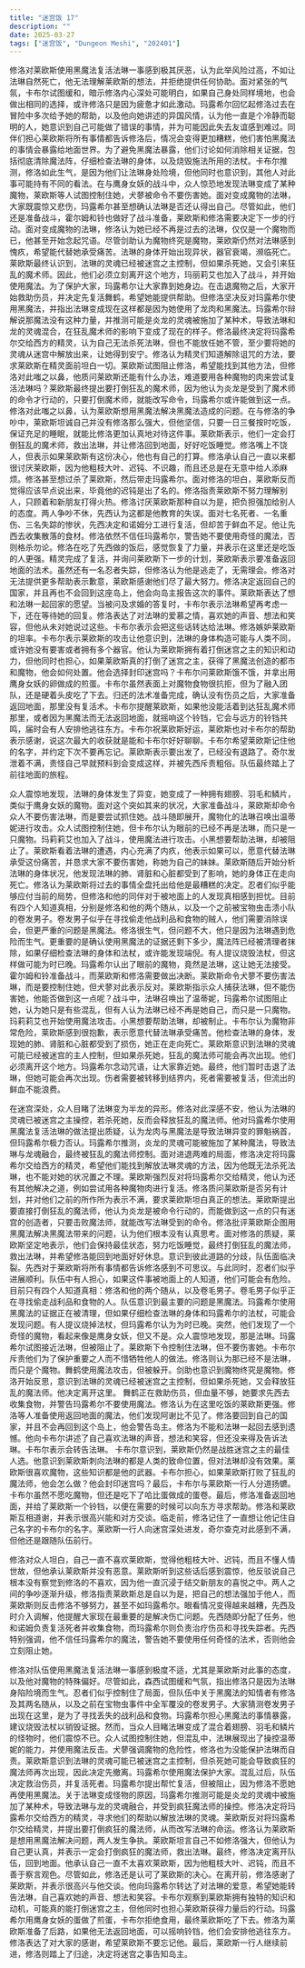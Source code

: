```yaml
---
title: "迷宫饭 17"
description: ""
date: 2025-03-27
tags: ["迷宫饭", "Dungeon Meshi", "202401"]
---
```


修洛对莱欧斯使用黑魔法复活法琳一事感到极其厌恶，认为此举风险过高，不如让法琳自然死亡，他无法理解莱欧斯的想法，并拒绝提供任何协助。面对紧张的气氛，卡布尔试图缓和，暗示修洛内心深处可能明白，如果自己身处同样境地，也会做出相同的选择，或许修洛只是因为疲惫才如此激动。玛露希尔回忆起修洛过去在冒险中多次给予她的帮助，以及他向她讲述的异国风情，认为他一直是个冷静而聪明的人，她意识到自己可能做了错误的事情，并为可能因此失去友谊感到难过。同伴们担心莱欧斯将所有事情都告诉修洛后，情况会变得更加糟糕，他们害怕黑魔法的事情会暴露给地面世界。为了避免黑魔法暴露，他们讨论如何消除相关证据，包括彻底清除魔法阵，仔细检查法琳的身体，以及烧毁施法所用的法杖。卡布尔推测，修洛如此生气，是因为他们让法琳身处险境，但他同时也意识到，其他人对此事可能持有不同的看法。在与鹰身女妖的战斗中，众人惊恐地发现法琳变成了某种魔物，莱欧斯等人试图控制住她，犬蓼被命令不要伤害她。面对变成魔物的法琳，大家既震惊又悲伤，玛露希尔甚至想确认法琳是否还认得出自己。尽管如此，他们还是准备战斗，霍尔姆和铃也做好了战斗准备，莱欧斯和修洛需要决定下一步的行动。面对变成魔物的法琳，修洛认为她已经不再是过去的法琳，仅仅是一个魔物而已，他甚至开始念起咒语。尽管剑助认为魔物终究是魔物，莱欧斯仍然对法琳感到愧疚，希望能代替她承受痛苦。法琳的身体开始出现异状，器官衰竭，濒临死亡。莱欧斯最终认识到，法琳的灵魂已经被迷宫之主控制，但如果杀死她，又会引来狂乱的魔术师。因此，他们必须立刻离开这个地方，玛丽莉艾也加入了战斗，并开始使用魔法。为了保护大家，玛露希尔让大家靠到她身边。在击退魔物之后，大家开始救助伤员，并决定先复活舞鹤，希望她能提供帮助。但修洛坚决反对玛露希尔使用黑魔法，并指出法琳变成现在这样都是因为她使用了龙肉和黑魔法。玛露希尔辩解说那魔法没有这种力量，并推测可能是炎龙的灵魂被施加了某种术，导致法琳和龙的灵魂混合，在狂乱魔术师的影响下变成了现在的样子。修洛最终决定将玛露希尔交给西方的精灵，认为自己无法杀死法琳，但也不能放任她不管，至少要将她的灵魂从迷宫中解放出来，让她得到安宁。修洛认为精灵们知道解除诅咒的方法，要求莱欧斯在精灵面前坦白一切。莱欧斯试图阻止修洛，希望能找到其他方法，但修洛对此嗤之以鼻，他质问莱欧斯还能有什么办法，难道要用各种魔物的肉来尝试复活法琳吗？莱欧斯最终提出要打倒狂乱的魔术师，因为他认为炎龙是受到了魔术师的命令才行动的，只要打倒魔术师，就能改写命令，玛露希尔或许能做到这一点。修洛对此嗤之以鼻，认为莱欧斯想用黑魔法解决黑魔法造成的问题。在与修洛的争吵中，莱欧斯坦诚自己并没有修洛那么强大，但他坚信，只要一日三餐按时吃饭，保证充足的睡眠，就能比修洛更加认真地对待这件事。莱欧斯表示，他们一定会打倒狂乱的魔术师，救出法琳，并让修洛回到地面，好好吃饭睡觉。修洛嘴上不饶人，但表示如果莱欧斯有这份决心，他也有自己的打算。修洛承认自己一直以来都很讨厌莱欧斯，因为他粗枝大叶、迟钝、不识趣，而且还总是在无意中给人添麻烦。修洛甚至想过杀了莱欧斯，然后带走玛露希尔。面对修洛的坦白，莱欧斯反而觉得应该早点说出来，毕竟他的迟钝是出了名的。修洛指责莱欧斯不努力理解别人，只顾着和新朋友打得火热。修洛讨厌莱欧斯那种自以为是，把负担强加给别人的态度。两人争吵不休，先西认为这都是他教育的失误。面对七名死者、一名重伤、三名失踪的惨状，先西决定和诺姆分工进行复活，但却苦于鲜血不足。他让先西去收集散落的食材。修洛依然不信任玛露希尔，警告她不要使用奇怪的魔法，否则格杀勿论。修洛在吃了先西做的饭后，感觉恢复了力量，并表示在这里还是吃饭的人更强。精灵完成了复活，并询问莱欧斯下一步的计划，莱欧斯表示要准备返回地面的法术。虽然还有一名忍者失踪，但修洛认为他是逃走了，无需理会。修洛对无法提供更多帮助表示歉意，莱欧斯感谢他们尽了最大努力。修洛决定返回自己的国家，并且再也不会回到这座岛上，他会向岛主报告这次的事件。莱欧斯表达了想和法琳一起回家的愿望。当被问及求婚的答复时，卡布尔表示法琳希望再考虑一下，还在等待她的回复。修洛表达了对法琳的爱慕之情，喜欢她的声音、想法和笑容，但他从未对她说过这些。卡布尔表示会把这些话转达给法琳。修洛嫉妒莱欧斯的坦率。卡布尔表示莱欧斯的攻击让他意识到，法琳的身体构造可能与人类不同，或许她没有要害或者拥有多个器官。他认为莱欧斯拥有着打倒迷宫之主的知识和动力，但他同时也担心，如果莱欧斯真的打倒了迷宫之主，获得了黑魔法创造的都市和魔物，他会如何处置。他会选择封印迷宫吗？卡布尔问莱欧斯饿不饿，并拿出用鹰身女妖的卵做成的煎蛋。卡布尔虽然表面上对魔物食物很抗拒，但为了融入团队，还是硬着头皮吃了下去。归还的法术准备完成，确认没有伤员之后，大家准备返回地面，那里没有复活术。卡布尔提醒莱欧斯，如果他没能活着到达狂乱魔术师那里，或者因为黑魔法而无法返回地面，就摇响这个铃铛，它会与远方的铃铛共鸣，届时会有人安排他逃往东方。卡布尔祝莱欧斯好运，莱欧斯也对卡布尔的帮助表示感谢，说这次最大的收获就是能和卡布尔好好聊聊。卡布尔希望莱欧斯记住他的名字，并约定下次不要再忘记。莱欧斯表示要出发了，已经没有退路了。奇尔发泄着不满，责怪自己早就预料到会变成这样，并被先西斥责粗俗。队伍最终踏上了前往地面的旅程。

众人震惊地发现，法琳的身体发生了异变，她变成了一种拥有翅膀、羽毛和鳞片，类似于鹰身女妖的魔物。面对这个突如其来的状况，大家准备战斗，莱欧斯却命令众人不要伤害法琳，而是要尝试抓住她。战斗随即展开，魔物化的法琳召唤出温蒂妮进行攻击。众人试图控制住她，但卡布尔认为眼前的已经不再是法琳，而只是一只魔物。玛莉莉艾也加入了战斗，使用魔法进行攻击。小黑想要帮助法琳，却被阻止了。莱欧斯看着法琳的遭遇，内心充满了内疚，他表示如果可以，愿意代替法琳承受这份痛苦，并恳求大家不要伤害她，称她为自己的妹妹。莱欧斯随后开始分析法琳的身体状况，他发现法琳的肺、肾脏和心脏都受到了影响，她的身体正在走向死亡。修洛认为莱欧斯将过去的事情全盘托出给他是最糟糕的决定。忍者们似乎能够应付当前的局势，但修洛和他的同伴对于被地面上的人发现真相感到担忧。目前有四个人知道真相，分别是修洛和他的两个随从，以及一个之前被宝物虫击溃小队的卷发男子。卷发男子似乎在寻找偷走他战利品和食物的贼人，他们需要消除误会，但更严重的问题是黑魔法。修洛很生气，但问题不大，他只是因为法琳遇到危险而生气。更重要的是确认使用黑魔法的证据还剩下多少，魔法阵已经被清理者抹除，如果仔细检查法琳的身体和法杖，或许能发现端倪。有人提议烧毁法杖，但这样做可能为时已晚。玛露希尔认出了眼前的魔物，竟然是法琳，这让她无法接受。霍尔姆和铃准备战斗，而莱欧斯和修洛需要做出决断。莱欧斯命令犬蓼不要伤害法琳，而是要控制住她，但犬蓼对此表示反对。莱欧斯指示众人捕获法琳，但不能伤害她，他能否做到这一点呢？战斗中，法琳召唤出了温蒂妮，玛露希尔试图阻止她，认为她只是有些混乱，但有人认为法琳已经不再是她自己，而只是一只魔物。玛莉莉艾也开始使用魔法攻击。小黑想要帮助法琳，却被制止。卡布尔认为魔物非常危险，莱欧斯感到很抱歉，表示愿意代替法琳承受痛苦。他检查法琳的身体，发现她的肺、肾脏和心脏都受到了损伤，她正在走向死亡。莱欧斯意识到法琳的灵魂可能已经被迷宫的主人控制，但如果杀死她，狂乱的魔法师可能会再次出现。他们必须离开这个地方。玛露希尔念动咒语，让大家靠近她。最终，他们暂时击退了法琳，但她可能会再次出现。伤者需要被转移到结界内，死者需要被复活，但流出的鲜血不能浪费。

在迷宫深处，众人目睹了法琳变为半龙的异形。修洛对此深感不安，他认为法琳的灵魂已被迷宫之主操控，若杀死她，反而会释放狂乱的魔法师。他对玛露希尔使用黑魔法复活法琳的做法提出质疑，认为龙肉与黑魔法是导致法琳异变的罪魁祸首，但玛露希尔极力否认。玛露希尔推测，炎龙的灵魂可能被施加了某种魔法，导致法琳与龙魂融合，最终被狂乱的魔法师控制。面对进退两难的局面，修洛决定将玛露希尔交给西方的精灵，希望他们能找到解放法琳灵魂的方法，因为他既无法杀死法琳，也不能对她的状况置之不理。莱欧斯强烈反对将玛露希尔交给精灵，他认为还有其他解决之道，例如尝试用各种魔物肉进行复活。修洛质问莱欧斯是否另有计划，并对他们之前的所作所为表示不满，要求莱欧斯坦白真正的想法。莱欧斯提出要直接打倒狂乱的魔法师，他认为炎龙是被命令行动的，而能做到这一点的只有迷宫的创造者，只要击败魔法师，就能改写法琳受到的命令。修洛批评莱欧斯企图用黑魔法解决黑魔法带来的问题，认为他们根本没有认真思考。面对修洛的质疑，莱欧斯坚定地表示，他们会保持最佳状态，努力吃饭睡觉，最终打倒狂乱的魔法师，救出法琳，并希望修洛能回到地面好好休息。意识到彼此道路的分歧，队伍面临决裂。先西对于莱欧斯将所有事情都告诉修洛感到不可思议。与此同时，忍者们似乎进展顺利。队伍中有人担心，如果这件事被地面上的人知道，他们可能会有危险。目前只有四个人知道真相：修洛和他的两个随从，以及卷毛男子。卷毛男子似乎正在寻找偷走战利品和食物的人。队伍意识到最主要的问题是黑魔法。玛露希尔使用黑魔法的证据正在被清理，但如果仔细检查法琳的身体和玛露希尔的法杖，可能会发现问题。有人提议烧掉法杖，但玛露希尔认为为时已晚。突然，他们发现了一个奇怪的魔物，看起来像是鹰身女妖，但又不是。众人震惊地发现，那是法琳。玛露希尔试图接近法琳，但被阻止了。莱欧斯下令控制住法琳，但不要伤害她。卡布尔斥责他们为了保护重要之人而不惜牺牲他人的做法。修洛则认为那已经不是法琳，而只是个魔物。舞鹤使用魔法攻击，但被躲开。剑助也意识到魔物终究是魔物。修洛开始反思，意识到法琳的灵魂已经被迷宫之主控制，但如果杀死她，又会释放狂乱的魔法师。他决定离开这里。 舞鹤正在救助伤员，但血量不够，她要求先西去收集食物，并警告玛露希尔不要使用魔法。修洛认为在这里吃饭的莱欧斯更强。修洛等人准备使用返回地面的魔法，他们发现阿谢比不见了。修洛要回到自己的国家，并且不会再回到这个岛上，他会警告岛主。修洛为不能和法琳一起回去感到遗憾。他向卡布尔讲述了自己喜欢法琳的声音，想法和笑容，但还没来得及告诉法琳。卡布尔表示会转告法琳。 卡布尔意识到，莱欧斯仍然是战胜迷宫之主的最佳人选。他意识到莱欧斯刺向法琳的都是人类的致命位置，但对法琳却没有效果。莱欧斯很喜欢魔物，这些知识都是他的武器。卡布尔担心，如果莱欧斯打败了狂乱的魔法师，他会怎么做？他会封印迷宫吗？最后，卡布尔与莱欧斯一行人分道扬镳。卡布尔虽然不愿吃魔物，但还是吃下了哈比蛋做成的蛋卷。最后，修洛准备返回地面，并给了莱欧斯一个铃铛，以便在需要的时候可以向东方寻求帮助。修洛和莱欧斯互相道谢，并表示很高兴能和对方交谈。临走前，修洛记住了一直想让他记住自己名字的卡布尔的名字。莱欧斯一行人向迷宫深处进发，奇尔查克对此感到不满，但他还是跟随队伍前行。

修洛对众人坦白，自己一直不喜欢莱欧斯，觉得他粗枝大叶、迟钝，而且不懂人情世故，但他承认莱欧斯并没有恶意。莱欧斯听到这些话后感到震惊，他反驳说自己根本没有察觉到修洛的不喜欢，因为他一直沉浸于结交新朋友的喜悦之中。两人之间的争吵逐渐升级，修洛指责莱欧斯总是自以为是，把自己的想法强加于他人，而莱欧斯则反击修洛不够努力，甚至不如玛露希尔。眼看情况变得越来越糟，先西及时介入调解，他提醒大家现在最重要的是解决伤亡问题。先西随即分配了任务，他和诺姆负责复活死者并收集食物，而玛露希尔则负责治疗伤员和寻找失踪者。先西特别强调，他不信任玛露希尔的魔法，警告她不要使用任何奇怪的法术，否则他会立刻阻止她。

修洛对队伍使用黑魔法复活法琳一事感到极度不适，尤其是莱欧斯对此事的态度，以及他对魔物的特殊偏好。尽管如此，森西试图缓和气氛，指出修洛只是因为法琳身陷险境而生气。忍者们似乎控制住了局面，但队伍中关于黑魔法的知情者有修洛及其两名随从，以及之前在宝物虫事件中全军覆没的卷发男子。大家猜测卷发男子出现在这里，是为了寻找丢失的战利品和食物。玛露希尔担心黑魔法的事情暴露，建议烧毁法杖以销毁证据。然而，当众人目睹法琳变成了混合着翅膀、羽毛和鳞片的怪物时，他们震惊不已。众人试图控制住她，但混乱中，法琳展现出了操控温蒂妮的能力，并使用魔法反击。犬蓼强调魔物的危险性，修洛也为没能保护法琳而自责。莱欧斯意识到法琳的灵魂可能已被迷宫之主控制，但杀死她可能会导致疯狂的魔法师再次出现，因此决定先撤离。玛露希尔使用魔法保护大家。混乱过后，队伍决定救治伤员，并复活死者。玛露希尔提出帮忙复活，但被阻止，因为修洛不愿她再使用黑魔法。关于法琳变成怪物的原因，玛露希尔推测可能是炎龙的灵魂中被施加了某种术，导致法琳与龙的灵魂融合，并受到疯狂魔法师的操控。修洛决定将玛露希尔交给西方的精灵，寻求他们的帮助以解放法琳的灵魂。莱欧斯反对将玛露希尔交给精灵，并提出要打倒疯狂的魔法师，从而改写法琳的命运。修洛认为莱欧斯是想用黑魔法解决问题，两人发生争执。莱欧斯坦言自己不如修洛强大，但他认为自己更认真，并表示一定会打倒疯狂的魔法师，救出法琳。最终，修洛决定离开队伍，回到地面。他承认自己一直不太喜欢莱欧斯，因为他粗枝大叶、迟钝，而且不善于察言观色。尽管如此，修洛还是认可了莱欧斯的决心。在离开前，修洛感谢了莱欧斯，并表示很高兴与他交谈。他向玛露希尔转达了对法琳的爱意，希望她能转告法琳，自己喜欢她的声音、想法和笑容。卡布尔观察到莱欧斯拥有独特的知识和动机，可能真的能打倒迷宫之主，但他同时也担心莱欧斯获得力量后的行动。玛露希尔用鹰身女妖的蛋做了煎蛋，卡布尔拒绝食用，最终莱欧斯吃了下去。修洛为莱欧斯准备了后路，如果他无法返回地面，可以摇响铃铛，他们会安排他逃往东方。修洛表达了对大家的感谢，希望莱欧斯不要忘记他。最后，莱欧斯一行人继续前进，修洛则踏上了归途，决定将迷宫之事告知岛主。